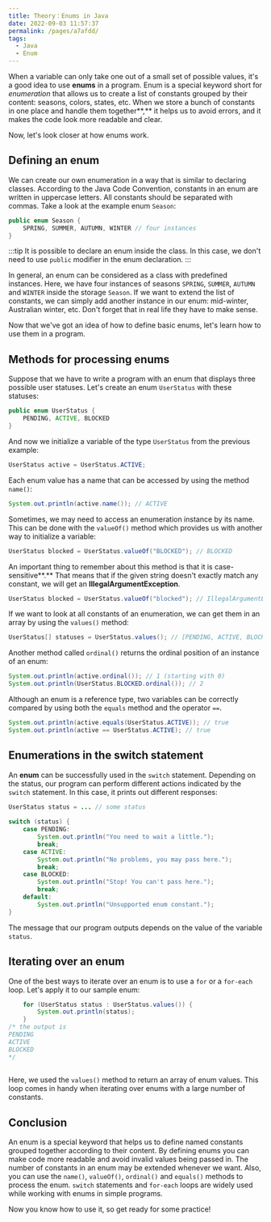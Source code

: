 ```yaml
---
title: Theory：Enums in Java
date: 2022-09-03 11:57:37
permalink: /pages/a7afdd/
tags:
  - Java
  - Enum
---
```

When a variable can only take one out of a small set of possible values, it's a good idea to use **enums** in a program. Enum is a special keyword short for *enumeration* that allows us to create a list of constants grouped by their content: seasons, colors, states, etc. When we store a bunch of constants in one place and handle them together**,** it helps us to avoid errors, and it makes the code look more readable and clear.

Now, let's look closer at how enums work.

## Defining an enum

We can create our own enumeration in a way that is similar to declaring classes. According to the Java Code Convention, constants in an enum are written in uppercase letters. All constants should be separated with commas. Take a look at the example enum `Season`:

```java
public enum Season {
    SPRING, SUMMER, AUTUMN, WINTER // four instances
}
```


:::tip
It is possible to declare an enum inside the class. In this case, we don't need to use `public` modifier in the enum declaration.
:::


In general, an enum can be considered as a class with predefined instances. Here, we have four instances of seasons `SPRING`, `SUMMER`, `AUTUMN` and `WINTER` inside the storage `Season`. If we want to extend the list of constants, we can simply add another instance in our enum: mid-winter, Australian winter, etc. Don't forget that in real life they have to make sense.

Now that we've got an idea of how to define basic enums, let's learn how to use them in a program.

## Methods for processing enums

Suppose that we have to write a program with an enum that displays three possible user statuses. Let's create an enum `UserStatus` with these statuses:

```java
public enum UserStatus {
    PENDING, ACTIVE, BLOCKED
}
```

And now we initialize a variable of the type `UserStatus` from the previous example:

```java
UserStatus active = UserStatus.ACTIVE;
```

Each enum value has a name that can be accessed by using the method `name()`:

```java
System.out.println(active.name()); // ACTIVE
```

Sometimes, we may need to access an enumeration instance by its name. This can be done with the `valueOf()` method which provides us with another way to initialize a variable:

```java
UserStatus blocked = UserStatus.valueOf("BLOCKED"); // BLOCKED
```

An important thing to remember about this method is that it is case-sensitive**.** That means that if the given string doesn't exactly match any constant, we will get an **IllegalArgumentException**.

```java
UserStatus blocked = UserStatus.valueOf("blocked"); // IllegalArgumentException, valueOf is case-sensitive
```

If we want to look at all constants of an enumeration, we can get them in an array by using the `values()` method:

```java
UserStatus[] statuses = UserStatus.values(); // [PENDING, ACTIVE, BLOCKED]
```

Another method called `ordinal()` returns the ordinal position of an instance of an enum:

```java
System.out.println(active.ordinal()); // 1 (starting with 0)
System.out.println(UserStatus.BLOCKED.ordinal()); // 2
```

Although an enum is a reference type, two variables can be correctly compared by using both the `equals` method and the operator `==`.

```java
System.out.println(active.equals(UserStatus.ACTIVE)); // true
System.out.println(active == UserStatus.ACTIVE); // true
```

## Enumerations in the switch statement

An **enum** can be successfully used in the `switch` statement. Depending on the status, our program can perform different actions indicated by the `switch` statement. In this case, it prints out different responses:

```java
UserStatus status = ... // some status
 
switch (status) {
    case PENDING:
        System.out.println("You need to wait a little.");
        break;
    case ACTIVE:
        System.out.println("No problems, you may pass here.");
        break;
    case BLOCKED:
        System.out.println("Stop! You can't pass here.");
        break;
    default:
        System.out.println("Unsupported enum constant.");
}
```

The message that our program outputs depends on the value of the variable `status`.

## Iterating over an enum

One of the best ways to iterate over an enum is to use a `for` or a `for-each` loop. Let's apply it to our sample enum:

```java
    for (UserStatus status : UserStatus.values()) {
        System.out.println(status);
    }
/* the output is
PENDING 
ACTIVE
BLOCKED
*/
        
```

Here, we used the `values()` method to return an array of enum values. This loop comes in handy when iterating over enums with a large number of constants.

## Conclusion

An enum is a special keyword that helps us to define named constants grouped together according to their content. By defining enums you can make code more readable and avoid invalid values being passed in.
The number of constants in an enum may be extended whenever we want. Also, you can use the `name()`, `valueOf()`, `ordinal()` and `equals()` methods to process the enum. `switch` statements and `for-each` loops are widely used while working with enums in simple programs.

Now you know how to use it, so get ready for some practice!